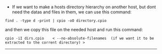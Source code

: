 * If we want to make a hosts directory hierarchy on another host, but dont need the datas and files in them, we can use this command:
```
find . -type d -print | cpio -oO directory.cpio
```
and then we copy this file on the needed host and run this command:
```
cpio -iI dirs.cpio    < --no-absolute-filenames  (if we want it to be extracted to the corrent directory) >
```
---
